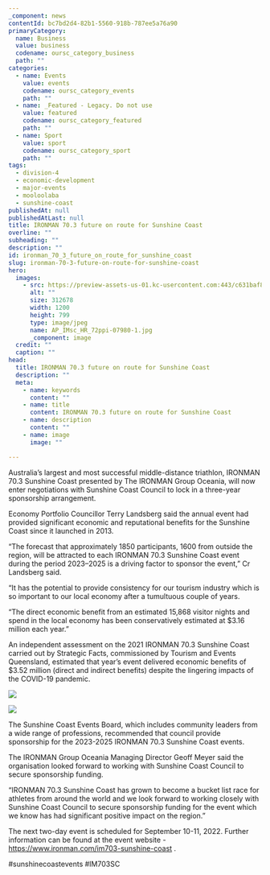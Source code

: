 ```yaml
---
_component: news
contentId: bc7bd2d4-82b1-5560-918b-787ee5a76a90
primaryCategory:
  name: Business
  value: business
  codename: oursc_category_business
  path: ""
categories:
  - name: Events
    value: events
    codename: oursc_category_events
    path: ""
  - name: _Featured - Legacy. Do not use
    value: featured
    codename: oursc_category_featured
    path: ""
  - name: Sport
    value: sport
    codename: oursc_category_sport
    path: ""
tags:
  - division-4
  - economic-development
  - major-events
  - mooloolaba
  - sunshine-coast
publishedAt: null
publishedAtLast: null
title: IRONMAN 70.3 future on route for Sunshine Coast
overline: ""
subheading: ""
description: ""
id: ironman_70_3_future_on_route_for_sunshine_coast
slug: ironman-70-3-future-on-route-for-sunshine-coast
hero:
  images:
    - src: https://preview-assets-us-01.kc-usercontent.com:443/c631baf8-1b46-001f-580c-d0001b68b4a8/894a5335-a04c-4ad0-ab2d-f9801d5397fe/AP_IMsc_HR_72ppi-07980-1.jpg
      alt: ""
      size: 312678
      width: 1200
      height: 799
      type: image/jpeg
      name: AP_IMsc_HR_72ppi-07980-1.jpg
      _component: image
  credit: ""
  caption: ""
head:
  title: IRONMAN 70.3 future on route for Sunshine Coast
  description: ""
  meta:
    - name: keywords
      content: ""
    - name: title
      content: IRONMAN 70.3 future on route for Sunshine Coast
    - name: description
      content: ""
    - name: image
      image: ""

---
```

Australia’s largest and most successful middle-distance triathlon, IRONMAN 70.3 Sunshine Coast presented by The IRONMAN Group Oceania, will now enter negotiations with Sunshine Coast Council to lock in a three-year sponsorship arrangement.

Economy Portfolio Councillor Terry Landsberg said the annual event had provided significant economic and reputational benefits for the Sunshine Coast since it launched in 2013.

“The forecast that approximately 1850 participants, 1600 from outside the region, will be attracted to each IRONMAN 70.3 Sunshine Coast event during the period 2023–2025 is a driving factor to sponsor the event,” Cr Landsberg said.

“It has the potential to provide consistency for our tourism industry which is so important to our local economy after a tumultuous couple of years.

“The direct economic benefit from an estimated 15,868 visitor nights and spend in the local economy has been conservatively estimated at $3.16 million each year.”

An independent assessment on the 2021 IRONMAN 70.3 Sunshine Coast carried out by Strategic Facts, commissioned by Tourism and Events Queensland, estimated that year’s event delivered economic benefits of $3.52 million (direct and indirect benefits) despite the lingering impacts of the COVID-19 pandemic.

![](https://preview-assets-us-01.kc-usercontent.com:443/c631baf8-1b46-001f-580c-d0001b68b4a8/a5c43417-5002-43a0-ba65-8831424064c8/AP_IMsc_HR_72ppi-08508.jpg)

![](https://preview-assets-us-01.kc-usercontent.com:443/c631baf8-1b46-001f-580c-d0001b68b4a8/46ceb99c-49ca-4086-a1ac-d5183fe87aaf/AP_IMsc_HR_72ppi-05198.jpg)

The Sunshine Coast Events Board, which includes community leaders from a wide range of professions, recommended that council provide sponsorship for the 2023-2025 IRONMAN 70.3 Sunshine Coast events.

The IRONMAN Group Oceania Managing Director Geoff Meyer said the organisation looked forward to working with Sunshine Coast Council to secure sponsorship funding.

“IRONMAN 70.3 Sunshine Coast has grown to become a bucket list race for athletes from around the world and we look forward to working closely with Sunshine Coast Council to secure sponsorship funding for the event which we know has had significant positive impact on the region.”

The next two-day event is scheduled for September 10-11, 2022. Further information can be found at the event website - <https://www.ironman.com/im703-sunshine-coast>
.

\#sunshinecoastevents #IM703SC
